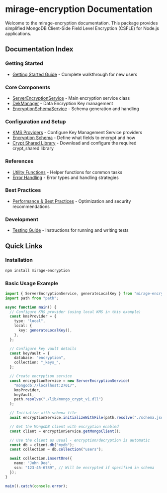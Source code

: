 # mirage-encryption Documentation

Welcome to the mirage-encryption documentation. This package provides simplified MongoDB Client-Side Field Level Encryption (CSFLE) for Node.js applications.

## Documentation Index

### Getting Started

- [Getting Started Guide](./Getting-Started.md) - Complete walkthrough for new users

### Core Components

- [ServerEncryptionService](./ServerEncryptionService.md) - Main encryption service class
- [DekManager](./DekManager.md) - Data Encryption Key management
- [EncryptionSchemaService](./EncryptionSchemaService.md) - Schema generation and handling

### Configuration and Setup

- [KMS Providers](./KMS-Providers.md) - Configure Key Management Service providers
- [Encryption Schema](./Encryption-Schema.md) - Define what fields to encrypt and how
- [Crypt Shared Library](./Crypt-Shared-Library.md) - Download and configure the required crypt_shared library

### References

- [Utility Functions](./Utility-Functions.md) - Helper functions for common tasks
- [Error Handling](./Error-Handling.md) - Error types and handling strategies

### Best Practices

- [Performance & Best Practices](./Performance-Best-Practices.md) - Optimization and security recommendations

### Development

- [Testing Guide](./Testing-Guide.md) - Instructions for running and writing tests

## Quick Links

### Installation

```bash
npm install mirage-encryption
```

### Basic Usage Example

```typescript
import { ServerEncryptionService, generateLocalKey } from "mirage-encryption";
import path from "path";

async function main() {
  // Configure KMS provider (using local KMS in this example)
  const kmsProvider = {
    type: "local",
    local: {
      key: generateLocalKey(),
    },
  };

  // Configure key vault details
  const keyVault = {
    database: "encryption",
    collection: "_keys_",
  };

  // Create encryption service
  const encryptionService = new ServerEncryptionService(
    "mongodb://localhost:27017",
    kmsProvider,
    keyVault,
    path.resolve("./lib/mongo_crypt_v1.dll")
  );

  // Initialize with schema file
  await encryptionService.initializeWithFile(path.resolve("./schema.json"));

  // Get the MongoDB client with encryption enabled
  const client = encryptionService.getMongoClient();

  // Use the client as usual - encryption/decryption is automatic
  const db = client.db("mydb");
  const collection = db.collection("users");

  await collection.insertOne({
    name: "John Doe",
    ssn: "123-45-6789", // Will be encrypted if specified in schema
  });
}

main().catch(console.error);
```
